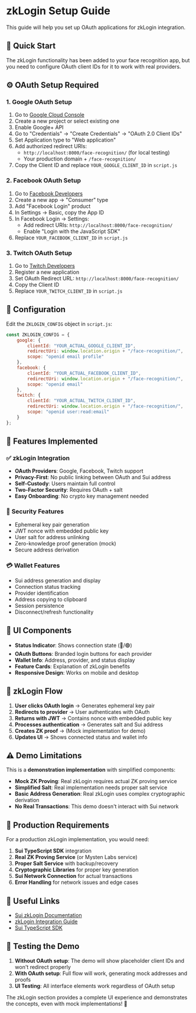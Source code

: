 # zkLogin Setup Guide

This guide will help you set up OAuth applications for zkLogin integration.

## 🚀 Quick Start

The zkLogin functionality has been added to your face recognition app, but you need to configure OAuth client IDs for it to work with real providers.

## ⚙️ OAuth Setup Required

### 1. Google OAuth Setup

1. Go to [Google Cloud Console](https://console.cloud.google.com/)
2. Create a new project or select existing one
3. Enable Google+ API
4. Go to "Credentials" → "Create Credentials" → "OAuth 2.0 Client IDs"
5. Set Application type to "Web application"
6. Add authorized redirect URIs:
   - `http://localhost:8000/face-recognition/` (for local testing)
   - Your production domain + `/face-recognition/`
7. Copy the Client ID and replace `YOUR_GOOGLE_CLIENT_ID` in `script.js`

### 2. Facebook OAuth Setup

1. Go to [Facebook Developers](https://developers.facebook.com/)
2. Create a new app → "Consumer" type
3. Add "Facebook Login" product
4. In Settings → Basic, copy the App ID
5. In Facebook Login → Settings:
   - Add redirect URIs: `http://localhost:8000/face-recognition/`
   - Enable "Login with the JavaScript SDK"
6. Replace `YOUR_FACEBOOK_CLIENT_ID` in `script.js`

### 3. Twitch OAuth Setup

1. Go to [Twitch Developers](https://dev.twitch.tv/console)
2. Register a new application
3. Set OAuth Redirect URL: `http://localhost:8000/face-recognition/`
4. Copy the Client ID
5. Replace `YOUR_TWITCH_CLIENT_ID` in `script.js`

## 🔧 Configuration

Edit the `ZKLOGIN_CONFIG` object in `script.js`:

```javascript
const ZKLOGIN_CONFIG = {
    google: {
        clientId: "YOUR_ACTUAL_GOOGLE_CLIENT_ID",
        redirectUri: window.location.origin + "/face-recognition/",
        scope: "openid email profile"
    },
    facebook: {
        clientId: "YOUR_ACTUAL_FACEBOOK_CLIENT_ID", 
        redirectUri: window.location.origin + "/face-recognition/",
        scope: "openid email"
    },
    twitch: {
        clientId: "YOUR_ACTUAL_TWITCH_CLIENT_ID",
        redirectUri: window.location.origin + "/face-recognition/",
        scope: "openid user:read:email"
    }
};
```

## 🎯 Features Implemented

### ✅ **zkLogin Integration**
- **OAuth Providers**: Google, Facebook, Twitch support
- **Privacy-First**: No public linking between OAuth and Sui address
- **Self-Custody**: Users maintain full control
- **Two-Factor Security**: Requires OAuth + salt
- **Easy Onboarding**: No crypto key management needed

### 🔐 **Security Features**
- Ephemeral key pair generation
- JWT nonce with embedded public key
- User salt for address unlinking
- Zero-knowledge proof generation (mock)
- Secure address derivation

### 💳 **Wallet Features**
- Sui address generation and display
- Connection status tracking
- Provider identification
- Address copying to clipboard
- Session persistence
- Disconnect/refresh functionality

## 🎨 **UI Components**

- **Status Indicator**: Shows connection state (🔴/🟢)
- **OAuth Buttons**: Branded login buttons for each provider
- **Wallet Info**: Address, provider, and status display
- **Feature Cards**: Explanation of zkLogin benefits
- **Responsive Design**: Works on mobile and desktop

## 🔄 **zkLogin Flow**

1. **User clicks OAuth login** → Generates ephemeral key pair
2. **Redirects to provider** → User authenticates with OAuth
3. **Returns with JWT** → Contains nonce with embedded public key
4. **Processes authentication** → Generates salt and Sui address
5. **Creates ZK proof** → (Mock implementation for demo)
6. **Updates UI** → Shows connected status and wallet info

## ⚠️ **Demo Limitations**

This is a **demonstration implementation** with simplified components:

- **Mock ZK Proving**: Real zkLogin requires actual ZK proving service
- **Simplified Salt**: Real implementation needs proper salt service
- **Basic Address Generation**: Real zkLogin uses complex cryptographic derivation
- **No Real Transactions**: This demo doesn't interact with Sui network

## 🚀 **Production Requirements**

For a production zkLogin implementation, you would need:

1. **Sui TypeScript SDK** integration
2. **Real ZK Proving Service** (or Mysten Labs service)
3. **Proper Salt Service** with backup/recovery
4. **Cryptographic Libraries** for proper key generation
5. **Sui Network Connection** for actual transactions
6. **Error Handling** for network issues and edge cases

## 🔗 **Useful Links**

- [Sui zkLogin Documentation](https://docs.sui.io/concepts/cryptography/zklogin)
- [zkLogin Integration Guide](https://docs.sui.io/guides/developer/cryptography/zklogin-integration)
- [Sui TypeScript SDK](https://github.com/MystenLabs/sui/tree/main/sdk/typescript)

## 🎯 **Testing the Demo**

1. **Without OAuth setup**: The demo will show placeholder client IDs and won't redirect properly
2. **With OAuth setup**: Full flow will work, generating mock addresses and proofs
3. **UI Testing**: All interface elements work regardless of OAuth setup

The zkLogin section provides a complete UI experience and demonstrates the concepts, even with mock implementations! 🎉

